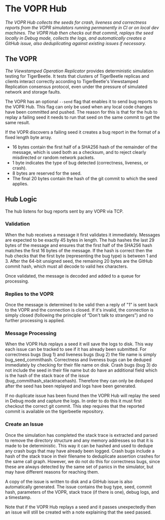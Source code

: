 # The VOPR Hub

*The VOPR Hub collects the seeds for crash, liveness and correctness reports from the VOPR simulators running permanently in CI or on local dev machines. The VOPR Hub then checks out that commit, replays the seed locally in Debug mode, collects the logs, and automatically creates a GitHub issue, also deduplicating against existing issues if necessary.*

## The VOPR

*The Viewstamped Operation Replicator* provides deterministic simulation testing for TigerBeetle. It tests that clusters of TigerBeetle replicas and clients interact correctly according to TigerBeetle's Viewstamped Replication consensus protocol, even under the pressure of simulated network and storage faults.

The VOPR has an optional `--send` flag that enables it to send bug reports to the VOPR Hub. This flag can only be used when any local code changes have been committed and pushed. The reason for this is that for the hub to replay a failing seed it needs to run that seed on the same commit to get the same result.

If the VOPR discovers a failing seed it creates a bug report in the format of a fixed length byte array.

* 16 bytes contain the first half of a SHA256 hash of the remainder of the message, which is used both as a checksum, and to reject clearly misdirected or random network packets.
* 1 byte indicates the type of bug detected (correctness, liveness, or crash).
* 8 bytes are reserved for the seed.
* The final 20 bytes contain the hash of the git commit to which the seed applies.

## Hub Logic

The hub listens for bug reports sent by any VOPR via TCP.

### Validation

When the hub receives a message it first validates it immediately. Messages are expected to be exactly 45 bytes in length. The hub hashes the last 29 bytes of the message and ensures that the first half of the SHA256 hash matches the first 16 bytes of the message. If the hash is correct then the hub checks that the first byte (representing the bug type) is between 1 and 3. After the 64-bit unsigned seed, the remaining 20 bytes are the GitHub commit hash, which must all decode to valid hex characters.

Once validated, the message is decoded and added to a queue for processing.

### Replies to the VOPR

Once the message is determined to be valid then a reply of "1" is sent back to the VOPR and the connection is closed. If it's invalid, the connection is simply closed (following the principle of “Don't talk to strangers”) and no further processing is applied.

### Message Processing

When the VOPR Hub replays a seed it will save the logs to disk. This way each issue can be tracked to see if it has already been submitted. For correctness bugs (bug 1) and liveness bugs (bug 2) the file name is simply bug_seed_commithash. Correctness and liveness bugs can be deduped immediately by checking for their file name on disk. Crash bugs (bug 3) do not include the seed in their file name but do have an additional field which is the hash of the stack trace of the issue (bug_commithash_stacktracehash). Therefore they can only be deduped after the seed has been replayed and logs have been generated.

If no duplicate issue has been found then the VOPR Hub will replay the seed in Debug mode and capture the logs. In order to do this it must first checkout the correct git commit. This step requires that the reported commit is available on the tigerbeetle repository.

### Create an Issue

Once the simulation has completed the stack trace is extracted and parsed to remove the directory structure and any memory addresses so that it is made to be deterministic. This way it can be hashed and used to dedupe any crash bugs that may have already been logged. Crash bugs include a hash of the stack trace in their filename to deduplicate assertion crashes for the same call graph. However, we do not do this for correctness bugs, since these are always detected by the same set of panics in the simulator, but may have different reasons for reaching them.

A copy of the issue is written to disk and a GitHub issue is also automatically generated. The issue contains the bug type, seed, commit hash, parameters of the VOPR, stack trace (if there is one), debug logs, and a timestamp.

Note that if the VOPR Hub replays a seed and it passes unexpectedly then an issue will still be created with a note explaining that the seed passed.
